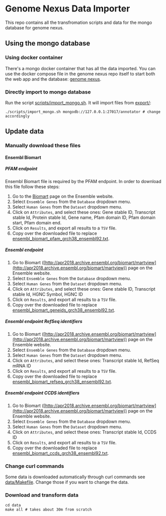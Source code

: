 # Genome Nexus Data Importer
This repo contains all the transfromation scripts and data for the mongo
database for genome nexus. 

## Using the mongo database

### Using docker container
There's a mongo docker container that has all the data imported. You can use
the docker compose file in the genome nexus repo itself to start both the web
app and the database: [genome
nexus](https://github.com/genome-nexus/genome-nexus).

### Directly import to mongo database
Run the script [scripts/import_mongo.sh](scripts/import_mongo.sh). It will
import files from [export/](export/):
```
./scripts/import_mongo.sh mongodb://127.0.0.1:27017/annotator # change accordingly
```

## Update data
### Manually download these files

#### Ensembl Biomart

##### PFAM endpoint
Ensembl Biomart file is required by the PFAM endpoint. In order to download this file
follow these steps:

1. Go to the [Biomart](http://apr2018.archive.ensembl.org/biomart/martview) page on the Ensemble website.
2. Select `Ensemble Genes` from the `Database` dropdown menu.
3. Select `Human Genes` from the `Dataset` dropdown menu.
4. Click on `Attributes`, and select these ones:
Gene stable ID, Transcript stable Id, Protein stable Id, Gene name, Pfam domain ID, Pfam domain start, Pfam domain end.
5. Click on `Results`, and export all results to a `TSV` file.
6. Copy over the downloaded file to replace [ensembl_biomart_pfam_grch38_ensembl92.txt](data/ensembl_biomart_pfam_grch38_ensembl92.txt).

##### Ensembl endpoint 
1. Go to Biomart ([http://apr2018.archive.ensembl.org/biomart/martview](http://apr2018.archive.ensembl.org/biomart/martview)) page on the Ensemble website.
2. Select `Ensemble Genes` from the `Database` dropdown menu.
3. Select `Human Genes` from the `Dataset` dropdown menu.
4. Click on `Attributes`, and select these ones:
Gene stable ID, Transcript stable Id, HGNC Symbol, HGNC ID
5. Click on `Results`, and export all results to a `TSV` file.
6. Copy over the downloaded file to replace [ensembl_biomart_geneids_grch38_ensembl92.txt](data/ensembl_biomart_geneids_grch38_ensembl92.txt).

##### Ensembl endpoint RefSeq identifiers
1. Go to Biomart ([http://apr2018.archive.ensembl.org/biomart/martview](http://apr2018.archive.ensembl.org/biomart/martview)) page on the Ensemble website.
2. Select `Ensemble Genes` from the `Database` dropdown menu.
3. Select `Human Genes` from the `Dataset` dropdown menu.
4. Click on `Attributes`, and select these ones:
Transcript stable Id, RefSeq mRNA ID
5. Click on `Results`, and export all results to a `TSV` file.
6. Copy over the downloaded file to replace [ensembl_biomart_refseq_grch38_ensembl92.txt](data/ensembl_biomart_refseq_grch38_ensembl92.txt).

##### Ensembl endpoint CCDS identifiers
1. Go to Biomart ([http://apr2018.archive.ensembl.org/biomart/martview](http://apr2018.archive.ensembl.org/biomart/martview)) page on the Ensemble website.
2. Select `Ensemble Genes` from the `Database` dropdown menu.
3. Select `Human Genes` from the `Dataset` dropdown menu.
4. Click on `Attributes`, and select these ones:
Transcript stable Id, CCDS ID
5. Click on `Results`, and export all results to a `TSV` file.
6. Copy over the downloaded file to replace [ensembl_biomart_ccds_grch38_ensembl92.txt](data/ensembl_biomart_ccds_grch38_ensembl92.txt).

### Change curl commands
Some data is downloaded automatically through curl commands see
[data/Makefile](data/Makefile). Change those if you want to change the data.

### Download and transform data
```
cd data
make all # takes about 30m from scratch
```
